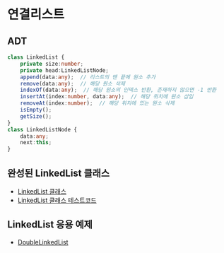 # 연결리스트

## ADT

```typescript
class LinkedList {
	private size:number;
	private head:LinkedListNode;
	append(data:any);  // 리스트의 맨 끝에 원소 추가
	remove(data:any);  // 해당 원소 삭제
	indexOf(data:any);  // 해당 원소의 인덱스 반환, 존재하지 않으면 -1 반환
	insertAt(index:number, data:any);  // 해당 위치에 원소 삽입
	removeAt(index:number);  // 해당 위치에 있는 원소 삭제
	isEmpty();
	getSize();
}
class LinkedListNode {
	data:any;
	next:this;
}
```


## 완성된 LinkedList 클래스

- [LinkedList 클래스](./LinkedList.ts)
- [LinkedList 클래스 테스트코드](./LinkedList.test.ts)


## LinkedList 응용 예제

- [DoubleLinkedList](./DoubleLinkedList.ts)


